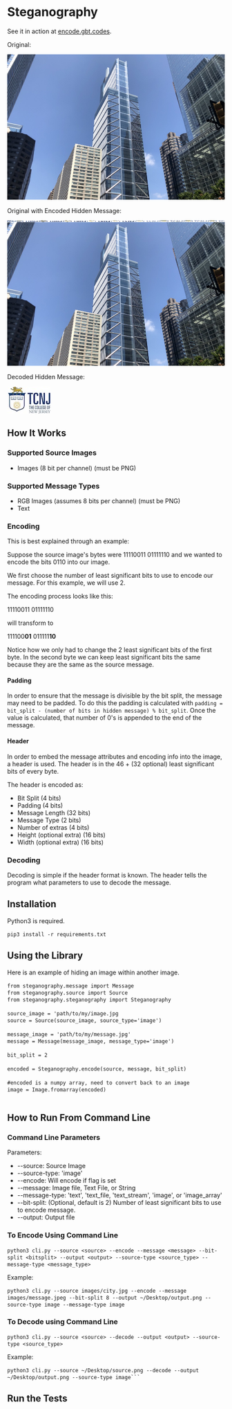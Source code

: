 # Steganography

See it in action at [encode.gbt.codes](http://encode.gbt.codes).

Original:

![alt text](images/city.jpg "original")

Original with Encoded Hidden Message:

![alt text](images/encoded.png "encoded")

Decoded Hidden Message:

![alt text](images/message.jpeg "decoded")

## How It Works

### Supported Source Images
* Images (8 bit per channel) (must be PNG)

### Supported Message Types
* RGB Images (assumes 8 bits per channel) (must be PNG)
* Text

### Encoding

This is best explained through an example:

Suppose the source image's bytes were 11110011 01111110
and we wanted to encode the bits  0110 into our image.

We first choose the number of least significant bits to use to encode our message. For this example, we will use 2.

The encoding process looks like this:

11110011 01111110

will transform to 

111100**01** 011111**10**

Notice how we only had to change the 2 least significant bits of the first byte. In the second byte we can keep least significant bits the same because they are the same as the source message.

#### Padding

In order to ensure that the message is divisible by the bit split, the message may need to be padded.
To do this the padding is calculated with `padding = bit_split - (number of bits in hidden message) % bit_split`. Once the value is calculated, that number of 0's is appended to the end of the message.

#### Header

In order to embed the message attributes and encoding info into the image, a header is used.
The header is in the 46 + (32 optional) least significant bits of every byte.

The header is encoded as:
* Bit Split (4 bits)
* Padding (4 bits)
* Message Length (32 bits)
* Message Type (2 bits)
* Number of extras (4 bits)
* Height (optional extra) (16 bits)
* Width (optional extra) (16 bits)


### Decoding

Decoding is simple if the header format is known. The header tells the program what parameters to use to decode the message.

## Installation

Python3 is required.

```
pip3 install -r requirements.txt
```

## Using the Library

Here is an example of hiding an image within another image.

```
from steganography.message import Message
from steganography.source import Source
from steganography.steganography import Steganography

source_image = 'path/to/my/image.jpg
source = Source(source_image, source_type='image')

message_image = 'path/to/my/message.jpg'
message = Message(message_image, message_type='image')

bit_split = 2

encoded = Steganography.encode(source, message, bit_split)

#encoded is a numpy array, need to convert back to an image
image = Image.fromarray(encoded)


```


## How to Run From Command Line

### Command Line Parameters

Parameters:
* --source: Source Image
* --source-type: 'image'
* --encode: Will encode if flag is set
* --message: Image file, Text File, or String
* --message-type: 'text', 'text_file, 'text_stream', 'image', or 'image_array'
* --bit-split: (Optional, default is 2) Number of least significant bits to use to encode message.
* --output: Output file

### To Encode Using Command Line

```
python3 cli.py --source <source> --encode --message <message> --bit-split <bitsplit> --output <output> --source-type <source_type> --message-type <message_type>
```

Example:
```
python3 cli.py --source images/city.jpg --encode --message images/message.jpeg --bit-split 8 --output ~/Desktop/output.png --source-type image --message-type image
```

### To Decode using Command Line

```
python3 cli.py --source <source> --decode --output <output> --source-type <source_type>
```

Example:

```
python3 cli.py --source ~/Desktop/source.png --decode --output ~/Desktop/output.png --source-type image```
```

## Run the Tests

```

```

